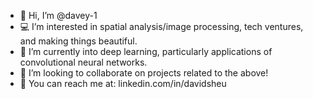 - 💎 Hi, I’m @davey-1
- 💻 I’m interested in spatial analysis/image processing, tech ventures, and making things beautiful.
- 🌱 I’m currently into deep learning, particularly applications of convolutional neural networks.
- 💞️ I’m looking to collaborate on projects related to the above!  
- 📡 You can reach me at: linkedin.com/in/davidsheu

<!---
davey-1/davey-1 is a ✨ special ✨ repository because its `README.md` (this file) appears on your GitHub profile.
You can click the Preview link to take a look at your changes.
--->

